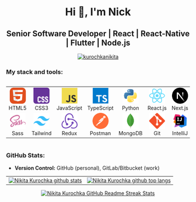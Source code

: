 <h1 align="center">Hi 👋, I'm Nick</h1>
<h2 align="center">Senior Software Developer | React | React-Native | Flutter | Node.js</h2>

<div>
    <p align="center">
        <a href="https://github-profile-trophy.vercel.app/?username=kurochkanikita" style="display: flex; justify-content: center;" align="center" >
            <img style="display: block; margin-left: auto; margin-right: auto"
                src="https://github-profile-trophy.vercel.app/?username=kurochkanikita&theme=flat&row=1"
                alt="kurochkanikita"
            />  
        </a>
    </p>
</div>

### My stack and tools:

<div style="display: flex; align-items: center; justify-content: center;">
<table align="center">
  <tr>
    <td align="center"  width="88">
        <img src="./images/01-html5.svg" alt="HTML5" width="44" height="44"/>
        <br>HTML5
    </td>
    <td align="center" width="88">
        <img src="./images/02-css3.svg" alt="CSS3" width="44" height="44"/>
        <br>CSS3
    </td>
    <td align="center" width="88">
        <img src="./images/03-javascript.svg" alt="JS" width="44" height="44"/>
        <br>JavaScript
    </td>
    <td align="center" width="88">
        <img src="./images/04-typescript.svg" alt="TS" width="44" height="44"/>
        <br>TypeScript
    </td>
    <td align="center" width="88">
        <img src="./images/05-python.svg" alt="Python" width="44" height="44"/>
        <br>Python
    </td>
    <td align="center" width="88">
        <img src="./images/06-react.svg" alt="React" width="44" height="44"/>
        <br>React.js
    </td>
    <td align="center" width="88">
        <img src="./images/07-nextjs.svg" alt="Next.js" width="44" height="44"/>
        <br>Next.js
    </td>
    <td align="center" width="88">
        <img src="./images/08-nodejs.svg" alt="Node.js" width="44" height="44"/>
        <br>Node.js
    </td>
  </tr>
  <tr>
    <td align="center" width="88">
        <img src="./images/10-sass.svg" alt="Sass" width="44" height="44"/>
        <br>Sass
    </td>
    <td align="center"  width="88">
        <img src="./images/12-tailwind.svg" alt="Tailwind" width="44" height="44"/>
        <br>Tailwind
    </td>
    <td align="center" width="88">
        <img src="./images/13-redux.svg" alt="Redux" width="44" height="44"/>
        <br>Redux
    </td>
      <td align="center" width="88">
        <img src="./images/14-postman.svg" alt="Postman" width="44" height="44"/>
        <br>Postman
    </td>
    <td align="center" width="88">
        <img src="./images/15-mongodb.svg" alt="MongoDB" width="44" height="44"/>
        <br>MongoDB
    </td>
    <td align="center" width="88">
        <img src="./images/16-git.svg" alt="Git" width="44" height="44"/>
        <br>Git
    </td>
    <td align="center" width="88">
        <img src="./images/17-intell.svg" alt="Visual Studio Code" width="44" height="44"/>
        <br>IntelliJ
    </td>
    <td align="center" width="88">
        <img src="./images/18-figma.svg" alt="Figma" width="44" height="44"/>
        <br>Figma
    </td>
  </tr>
</table>
</div>

### GitHub Stats:
- **Version Control:** GitHub (personal), GitLab/Bitbucket (work)

<table>
  <tr>
      <td>
        <a href="https://github-readme-stats.vercel.app/api?username=KurochkaNikita">
            <img
                src="https://github-readme-stats.vercel.app/api?username=KurochkaNikita&show_icons=true&rank_icon=percentile&include_all_commits=true&theme=buefy&hide_border=true&hide=contribs&show=reviews" 
                alt="Nikita Kurochka github stats" 
                style="height: 200px; border: none;"
            />
        </a>
      </td>
      <td>
        <a href="https://github-readme-stats.vercel.app/api/top-langs/?username=KurochkaNikit">
            <img
                src="https://github-readme-stats.vercel.app/api/top-langs/?username=KurochkaNikita&layout=compact&theme=buefy&langs_count=8&hide_border=true" 
                alt="Nikita Kurochka github top langs" 
                style="height: 200px; border: none;"
            />
        </a>
      </td>
  </tr>
</table>

<div style="display: flex; justify-content: center;" align="center">
    <a href="http://github-readme-streak-stats.herokuapp.com?user=KurochkaNikita" align="center"> 
        <img 
            src="http://github-readme-streak-stats.herokuapp.com?user=KurochkaNikita&hide_border=true&currStreakLabel=000000&date_format=j%20M%5B%20Y%5D" 
            alt="Nikita Kurochka GitHub Readme Streak Stats" 
        /> 
    </a>
</div>
